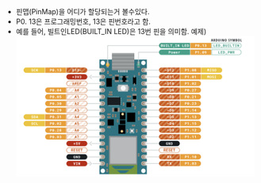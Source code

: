 - 핀맵(PinMap)을 어디가 할당되는거 볼수있다.
- P0. 13은 프로그래밍번호, 13은 핀번호라고 함.
- 예를 들어, 빌트인LED(BUILT_IN LED)은 13번 핀을 의미함.
예제)![pinmap](image.png)